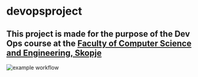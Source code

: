 # devopsproject
## This project is made for the purpose of the Dev Ops course at the [Faculty of Computer Science and Engineering, Skopje](https://finki.ukim.mk)

![example workflow](https://github.com/aDimkoski/devopsproject/actions/workflows/docker-image.yml/badge.svg)
